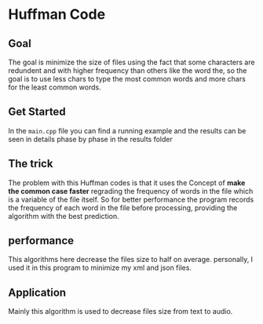 # Huffman Code

## Goal
The goal is minimize the size of files using the fact that some characters are redundent and with higher frequency than others like the word the, so the goal is to use less chars to type the most common words and more chars for the least common words.

## Get Started
In the `main.cpp` file you can find a running example and the results can be seen in details phase by phase in the results folder

## The trick
The problem with this Huffman codes is that it uses the Concept of **make the common case faster** regrading the frequency of words in the file which is a variable of the file itself.
So for better performance the program records the frequency of each word in the file before processing, providing the algorithm with the best prediction.

## performance
This algorithms here decrease the files size to half on average.
personally, I used it in this program to minimize my xml and json files.

## Application
Mainly this algorithm is used to decrease files size from text to audio.